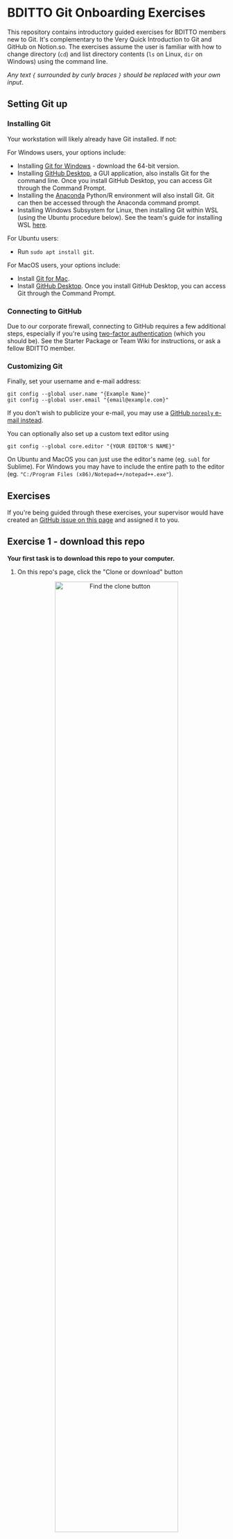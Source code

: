 # BDITTO Git Onboarding Exercises

This repository contains introductory guided exercises for BDITTO members new
to Git.  It's complementary to the Very Quick Introduction to Git and GitHub
on Notion.so.  The exercises assume the user is familiar with how to change
directory (`cd`) and list directory contents (`ls` on Linux, `dir` on Windows)
using the command line.

*Any text `{` surrounded by curly braces `}` should be replaced with your own
input*.


## Setting Git up

### Installing Git

Your workstation will likely already have Git installed.  If not:

For Windows users, your options include:

* Installing [Git for Windows](https://git-scm.com/download/win) - download the
64-bit version.
* Installing [GitHub Desktop](https://desktop.github.com/), a GUI application,
also installs Git for the command line.  Once you install GitHub Desktop,
you can access Git through the Command Prompt.
* Installing the [Anaconda](https://www.anaconda.com/distribution/)
Python/R environment will also install Git.  Git can then be accessed through
the Anaconda command prompt.
* Installing Windows Subsystem for Linux, then installing Git within WSL (using
the Ubuntu procedure below). See the team's guide for installing WSL [here](
https://github.com/CityofToronto/bdit_team_wiki/wiki/Windows-Subsystem-for-Linux).

For Ubuntu users:

* Run `sudo apt install git`.

For MacOS users, your options include:

* Install [Git for Mac](https://git-scm.com/download/mac).
* Install [GitHub Desktop](https://desktop.github.com/).  Once you install
GitHub Desktop, you can access Git through the Command Prompt.

### Connecting to GitHub

Due to our corporate firewall, connecting to GitHub requires a few additional
steps, especially if you're using [two-factor authentication](
https://help.github.com/en/github/authenticating-to-github/securing-your-account-with-two-factor-authentication-2fa)
(which you should be). See the Starter Package or Team Wiki for instructions,
or ask a fellow BDITTO member.

### Customizing Git

Finally, set your username and e-mail address:

```
git config --global user.name "{Example Name}"
git config --global user.email "{email@example.com}"
```

If you don't wish to publicize your e-mail, you may use a [GitHub `noreply`
e-mail instead](https://help.github.com/en/github/setting-up-and-managing-your-github-user-account/setting-your-commit-email-address).

You can optionally also set up a custom text editor using

```
git config --global core.editor "{YOUR EDITOR'S NAME}"
```

On Ubuntu and MacOS you can just use the editor's name (eg. `subl` for
Sublime). For Windows you may have to include the entire path to the editor 
(eg. `"C:/Program Files (x86)/Notepad++/notepad++.exe"`).


## Exercises

If you're being guided through these exercises, your supervisor would have
created an [GitHub issue on this page](https://github.com/CityofToronto/bdit_git_onboarding/issues/)
and assigned it to you.

## Exercise 1 - download this repo

**Your first task is to download this repo to your computer.**

1. On this repo's page, click the "Clone or download" button

<p align="center">
<img src="images/clone1.png" alt="Find the clone button" width="75%" />
</p>

2. Select "Clone with HTTPS". Then click on the clipboard icon to copy the
repo web address to your clipboard.

<p align="center">
<img src="images/clone2.png" alt="Clone with HTTPS" width="50%" />
</p>

3. On the command line, navigate to the folder you wish to download the repo. 
Then, use `git clone {HTTP ADDRESS}`, where `{HTTP ADDRESS}` is the
address on your clipboard.

4. Navigate to the `bdit_git_onboarding` folder.  You should see the contents
of the repo.

## Exercise 2 - create a new branch, and a new commit within it

**Next, create a new branch, and commit a change to `Roster.md`.**

1. Go to the command line, and type `git checkout -b {YOUR BRANCH NAME}`. 
`git checkout` is the command to switch between branches and commits, and the
`-b` flag creates a new branch.

2. Check that you're on the right branch by using `git branch`.  Git will
report a list of all downloaded branches, with a star beside the branch you're
on.

<p align="center">
<img src="images/branch1.png" alt="Check your current branch" width="75%" />
</p>

3. In the text editor of your choice, open `Roster.md` and add your GitHub
username to it.

<p align="center">
<img src="images/branch2.png" alt="Add your username to Roster.md" width="75%"/>
</p>

4. Check the status of your branch with `git status`.  That will show
the branch you're on, and any unsaved changes.

<p align="center">
<img src="images/branch3.png" alt="Git status with unsaved changes" width="75%"/>
</p>

5. Save your changes to a new commit.  First tell Git to flag all your
changes to be saved with `git add -A`.  If you run `git status` afterward,
you'll see that the unsaved changes have now been "staged", meaning they'll be
included in the next commit.

<p align="center">
<img src="images/branch4.png" alt="Git status with staged changes" width="75%"/>
</p>

6. Now, create a new commit using `git commit -m "{YOUR COMMIT MESSAGE"}`.
Make sure your commit message is meaningful - see the Notion.so page for best
practices.  Once you've committed, run `git status` again to check that there
are no more unsaved changes.

Steps 7 and 8 are unnecessary to making a commit.  They are here to illustrate
how you can check your work after committing.

7. Check your changes using `git diff master`, which compares the current
working directory to the most recent commit of `master`.  Coloured lines
indicate differences between the two - red lines are from `master` and
green lines from the current working directory.  White lines are the same in
both branches. To quit, press `q`.

8. Check your commit messages using `git log`, which brings up the history of
commits to your branch (and any parent branches).  To quit, press `q`.

## Exercise 3 - push your changes to GitHub, and create a pull request (PR)

**Next, upload your changes to GitHub and request they be merged with
master.**

1. Type `git push -u origin {YOUR BRANCH NAME}`.  This will copy your branch
to the repo on GitHub.  The `-u` flag tells Git to begin tracking any
differences between your computer's version of the branch and GitHub's.

2. Go to the repo page on GitHub, and start a PR by clicking on the
"Pull requests" tab, and then clicking on the "New pull request" button.

<p align="center">
<img src="images/pr1.png" alt="Go to pull requests" width="75%"/>
</p>

3. Select your branch in the Head Branch drop down menu.  Confirm that
"master" is the Base Branch. Then click "Create pull request".

<p align="center">
<img src="images/pr2.png" alt="Select head branch" width="75%"/>
</p>

<p align="center">
<img src="images/pr3.png" alt="Create pull request" width="75%"/>
</p>

4. Fill out the PR, following [these guidelines](
https://github.com/CityofToronto/bdit_git_onboarding/pull/2).

<p align="center">
<img src="images/pr4.png" alt="Fill out pull request" width="75%"/>
</p>

## Exercise 4 - address review comments

Following Exercise 3, your supervisor will create a review of the PR, and
request you make an additional change.

**Address these comments by updating your pull request.**

1. Redo the steps in Exercises 2 and 3 to make a new commit with those changes,
then `git push` them to GitHub.  You do not need to create a new PR - the new
commit will automatically be added to the existing PR.

2. Respond to your reviewer's comments on GitHub.

3. Once your reviewer approves the PR, they'll ask you to merge the PR.  To do
this, push the "Merge pull request" button.

<p align="center">
<img src="images/mergepr1.png" alt="Merge pull request" width="75%"/>
</p>

## Exercise 5 - update `master` from GitHub

**Finally, update your master branch, and delete your feature branch.**

1. On the command line, switch back to the master branch using
`git checkout master`, then use `get pull origin master` to update the branch. 
`git pull` tells Git to update a branch on your computer using the repo on
GitHub.  In this case, it's updating branch `master`.

2. Switch back to the master branch using `git checkout master` (do not add
`-b`, since this branch already exists).  You can now delete `{YOUR BRANCH
NAME}` using `git branch -D {YOUR BRANCH NAME}`.

Congratulations, you've finished the Git and GitHub onboarding exercises!
